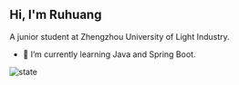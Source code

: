 ## Hi, I'm Ruhuang

A junior student at Zhengzhou University of Light Industry.

- 🌱 I’m currently learning Java and Spring Boot.


![state](https://github-readme-stats.vercel.app/api?username=ruhuang2001&show_icons=true&icon_color=BA55D3&text_color=718096&bg_color=ffffff)
